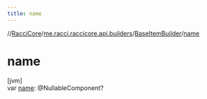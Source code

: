 ```yaml
---
title: name
---
```

//[RacciCore](../../../index.html)/[me.racci.raccicore.api.builders](../index.html)/[BaseItemBuilder](index.html)/[name](name.html)



# name



[jvm]\
var [name](name.html): @NullableComponent?




